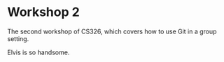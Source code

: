 # Workshop 2

The second workshop of CS326, which covers how to use Git in a group setting.

Elvis is so handsome.
